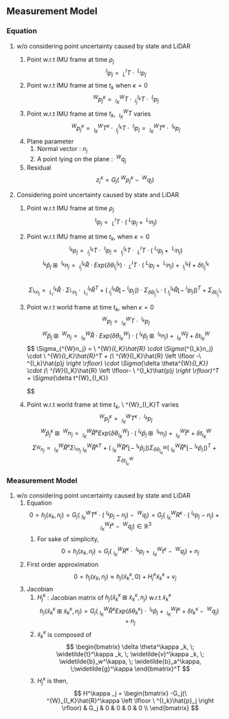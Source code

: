 ## Measurement Model
### Equation
1. w/o considering point uncertainty caused by state and LiDAR
   1. Point w.r.t IMU frame at time $\rho_j$ 
       $$
           \ ^{I_j}p_j = \ ^I_LT \cdot \ ^{L_j}p_j
       $$
   2. Point w.r.t IMU frame at time $t_k$ when $\kappa =0$
       $$
           \ ^{W}p_j^{\kappa} = \ ^{W}_{I_K}T \cdot  \ ^{I_k}_{I_j}T \cdot \ ^{I_j}p_j
       $$
   3. Point w.r.t IMU frame at time $t_k$, $\ ^{W}_{I_K}T$ varies
       $$
           \ ^Wp^\kappa _j = \ ^{W}_{I_K}T^\kappa \cdot \ ^{I_k}_{I_j}T \cdot \ ^{I_j}p_j = \ ^{W}_{I_K}T^\kappa \cdot \ ^{I_k}p_j
       $$
   4. Plane parameter
       1. Normal vector : $n_j$
       2. A point lying on the plane : $\ ^Wq_j$
   5. Residual
       $$
           z^\kappa _j = G_j(\ ^Wp^\kappa _j - \ ^Wq_j)
       $$

2. Considering point uncertainty caused by state and LiDAR
    1. Point w.r.t IMU frame at time $\rho_j$ 
        $$
            \ ^{I_j}p_j = \ ^I_LT \cdot (\ ^{L_j}p_j + \ ^{L_j}n_j)
        $$
    2. Point w.r.t IMU frame at time $t_k$, when $\kappa =0$
        $$
            \ ^{I_k}p_j = \ ^{I_k}_{I_j}T \cdot \ ^{I_j}p_j = \ ^{I_k}_{I_j}T \cdot \ ^I_LT \cdot (\ ^{L_j}p_j + \ ^{L_j}n_j)
        $$
        $$
            \ ^{I_k}\hat{p}_j \boxplus \ ^{I_k}n_j = \ ^{I_k}_{I_j}\hat{R} \cdot Exp(\delta \theta^{I_k} _{I_j}) \cdot \ ^I_LT \cdot (\ ^{L_j}p_j + \ ^{L_j}n_j) + \ ^{I_k}_{I_j}\hat{t} + \delta t^{I_k} _{I_j}
        $$          
        $$
            \Sigma_{^{I_k}n_j} = \ ^{I_k}_{L_j}\hat{R} \cdot \Sigma_{^{L_j}n_j} \cdot \ ^{I_k}_{L_j}\hat{R}^T + (\ ^{I_k}_{I_j}\hat{R} \left \lfloor -\ ^{I_j}p_j \right \rfloor) \cdot \Sigma_{\delta \theta^{I_k} _{I_j}} \cdot (\ ^{I_k}_{I_j}\hat{R} \left \lfloor- \ ^{I_j}p_j \right \rfloor)^T + \Sigma_{\delta t^{I_k} _{I_j}}
        $$

    3. Point w.r.t world frame at time $t_k$, when $\kappa =0$
        $$
            \ ^{W}p_j = \ ^{W}_{I_K}T \cdot \ ^{I_k}p_j
        $$
        $$
            \ ^{W}\hat{p}_j \boxplus \ ^{W}n_j = \ ^{W}_{I_K}\hat{R} \cdot Exp(\delta \theta^{W}_{I_K}) \cdot (\ ^{I_k}\hat{p}_j \boxplus \ ^{I_k}n_j) + \ ^{W}_{I_K}\hat{t} + \delta t^{W}_{I_K}
        $$
        $$
            \Sigma_{^{W}n_j} = \ ^{W}_{I_K}\hat{R} \cdot \Sigma_{^{I_k}n_j} \cdot \ ^{W}_{I_K}\hat{R}^T + (\ ^{W}_{I_K}\hat{R} \left \lfloor -\ ^{I_k}\hat{p}_j \right \rfloor) \cdot \Sigma_{\delta \theta^{W}_{I_K}} \cdot (\ ^{W}_{I_K}\hat{R} \left \lfloor- \ ^{I_k}\hat{p}_j \right \rfloor)^T + \Sigma_{\delta t^{W}_{I_K}}

        $$
    4. Point w.r.t world frame at time $t_k$, \ ^{W}_{I_K}T varies
        $$
            \ ^{W}p^\kappa _j = \ ^{W}_{I_K}T^\kappa \cdot \ ^{I_k}p_j
        $$
        $$
            \ ^{W}\hat{p}^\kappa _j \boxplus \ ^{W}n_j = \ ^{W}_{I_K}\hat{R}^\kappa Exp(\delta \theta^{W}_{I_K}) \cdot (\ ^{I_k}\hat{p}_j \boxplus \ ^{I_k}n_j) + \ ^{W}_{I_K}\hat{t}^\kappa + \delta t^{W}_{I_K}
        $$
        $$
            \Sigma_{^{W}n_j} = \ ^{W}_{I_K}\hat{R}^\kappa \Sigma_{^{I_k}n_j} \ ^{W}_{I_K}\hat{R}^{\kappa T} + (\ ^{W}_{I_K}\hat{R}^\kappa \left \lfloor -\ ^{I_k}\hat{p}_j \right \rfloor) \Sigma_{\delta \theta^{W}_{I_K}} (\ ^{W}_{I_K}\hat{R}^\kappa \left \lfloor- \ ^{I_k}\hat{p}_j \right \rfloor)^T + \Sigma_{\delta t^{W}_{I_K}}
        $$


### Measurement Model
1. w/o considering point uncertainty caused by state and LiDAR
    1. Equation
        $$
            0 = h_j(x_k, n_j) = G_j(\ ^{W}_{I_K}T^\kappa \cdot ( \ ^{I_k}p_j - n_j) - \ ^Wq_j) = G_j(\ ^{W}_{I_K}R^\kappa \cdot( \ ^{I_k}p_j - n_j) + \ ^{W}_{I_K}t^\kappa - \ ^Wq_j) \in \mathbb{R}^3
        $$
        1. For sake of simplicity, 
        $$
            0 = h_j(x_k, n_j) = G_j(\ ^{W}_{I_K}R^\kappa \cdot \ ^{I_k}p_j + \ ^{W}_{I_K}t^\kappa - \ ^Wq_j) + n_j
        $$
    2. First order approximation
        $$
            0 = h_j(x_k, n_j) \approx h_j(\hat{x}_k^{\kappa},0) + H^\kappa _j \widetilde{x}^\kappa _k + v_j
        $$
    3. Jacobian
        1. $H^\kappa _j$ : Jacobian matrix of $h_j(\hat{x}_k^{\kappa} \boxplus \widetilde{x}^\kappa _k,n_j)$ w.r.t $\widetilde{x}^\kappa _k$
        $$
            h_j(\hat{x}_k^{\kappa} \boxplus \widetilde{x}^\kappa _k,n_j) = G_j(\ ^{W}_{I_K}\hat{R}^\kappa Exp(\delta \theta^\kappa _k) \cdot \ ^{I_k}\hat{p}_j + \ ^{W}_{I_K}\hat{t}^\kappa + \delta t^\kappa _k - \ ^Wq_j) + n_j
        $$
        2. $\widetilde{x}^\kappa _k$ is composed of 
            $$
                \begin{bmatrix}
                    \delta \theta^\kappa _k, \; \widetilde{t}^\kappa _k, \; \widetilde{v}^\kappa _k, \; \widetilde{b}_w^\kappa, \; \widetilde{b}_a^\kappa, \;\widetilde{g}^\kappa
                \end{bmatrix}^T
            $$
        3. $H^\kappa _j$ is then,
            $$
                H^\kappa _j = \begin{bmatrix}
                    -G_j(\ ^{W}_{I_K}\hat{R}^\kappa \left \lfloor \ ^{I_k}\hat{p}_j \right \rfloor) & G_j & 0 & 0 & 0 & 0 \\
                    \end{bmatrix}
            $$

